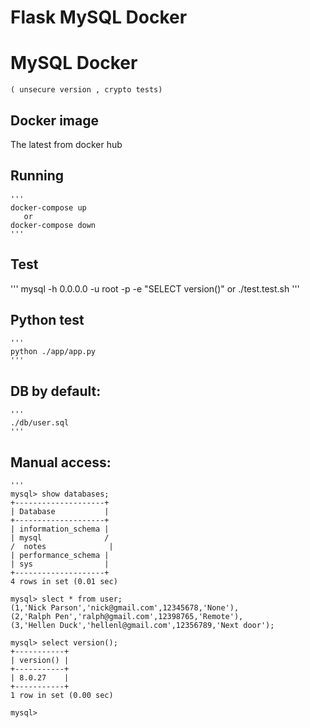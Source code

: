 # Flask MySQL Docker
# MySQL Docker
    ( unsecure version , crypto tests)

## Docker image
The latest from docker hub

## Running

    '''
    docker-compose up
       or
    docker-compose down
    '''
## Test

   '''
   mysql -h 0.0.0.0 -u root -p -e "SELECT version()"
       or
   ./test.test.sh
   '''

## Python test

    '''
    python ./app/app.py
    '''
## DB by default:

    '''
    ./db/user.sql
    '''

## Manual access:
    '''
    mysql> show databases;
    +--------------------+
    | Database           |
    +--------------------+
    | information_schema |
    | mysql              /
    /  notes              |
    | performance_schema |
    | sys                |
    +--------------------+
    4 rows in set (0.01 sec)
    
    mysql> slect * from user;
    (1,'Nick Parson','nick@gmail.com',12345678,'None'),
    (2,'Ralph Pen','ralph@gmail.com',12398765,'Remote'),
    (3,'Hellen Duck','hellenl@gmail.com',12356789,'Next door');
    
    mysql> select version();
    +-----------+
    | version() |
    +-----------+
    | 8.0.27    |
    +-----------+
    1 row in set (0.00 sec)
    
    mysql> 